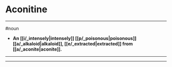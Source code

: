 # Aconitine
---
#noun
- **An [[i/_intensely|intensely]] [[p/_poisonous|poisonous]] [[a/_alkaloid|alkaloid]], [[e/_extracted|extracted]] from [[a/_aconite|aconite]].**
---
---
